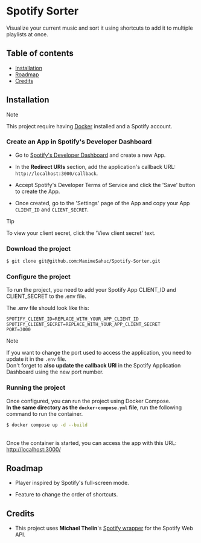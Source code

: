 # Spotify Sorter

Visualize your current music and sort it using shortcuts to add it to multiple playlists at once.


## Table of contents

- [Installation](#installation)
- [Roadmap](#roadmap)
- [Credits](#credits)


## Installation

> [!NOTE]
> This project require having [Docker](https://www.docker.com/get-started/) installed and a Spotify account.

### Create an App in Spotify's Developer Dashboard

- Go to [Spotify's Developer Dashboard](https://developer.spotify.com/dashboard) and create a new App.

- In the **Redirect URIs** section, add the application's callback URL: `http://localhost:3000/callback`.

- Accept Spotify's Developer Terms of Service and click the 'Save' button to create the App.

- Once created, go to the 'Settings' page of the App and copy your App `CLIENT_ID` and `CLIENT_SECRET`.

> [!TIP]
> To view your client secret, click the 'View client secret' text.

### Download the project
```bash
$ git clone git@github.com:MaximeSahuc/Spotify-Sorter.git
```

### Configure the project

To run the project, you need to add your Spotify App CLIENT_ID and CLIENT_SECRET to the .env file.

The .env file should look like this:
```
SPOTIFY_CLIENT_ID=REPLACE_WITH_YOUR_APP_CLIENT_ID
SPOTIFY_CLIENT_SECRET=REPLACE_WITH_YOUR_APP_CLIENT_SECRET
PORT=3000
```

> [!NOTE]
> If you want to change the port used to access the application, you need to update it in the `.env` file.\
> Don't forget to **also update the callback URI** in the Spotify Application Dashboard using the new port number.

### Running the project

Once configured, you can run the project using Docker Compose.\
**In the same directory as the `docker-compose.yml` file**, run the following command to run the container.
```bash
$ docker compose up -d --build
```
\
Once the container is started, you can access the app with this URL: [http://localhost:3000/](http://localhost:3000/)


## Roadmap

- Player inspired by Spotify's full-screen mode.

- Feature to change the order of shortcuts.


## Credits

 - This project uses **Michael Thelin**'s [Spotify wrapper](https://github.com/thelinmichael/spotify-web-api-node) for the Spotify Web API.